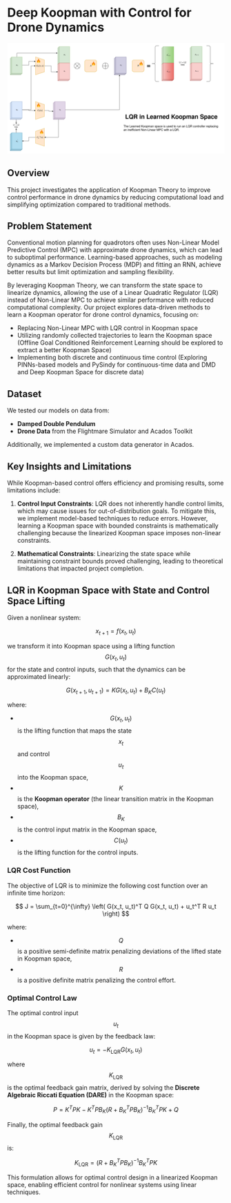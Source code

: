 # Deep Koopman with Control for Drone Dynamics
![Drone Control Diagram](assets/arch.png)
## Overview
This project investigates the application of Koopman Theory to improve control performance in drone dynamics by reducing computational load and simplifying optimization compared to traditional methods.

## Problem Statement
Conventional motion planning for quadrotors often uses Non-Linear Model Predictive Control (MPC) with approximate drone dynamics, which can lead to suboptimal performance. Learning-based approaches, such as modeling dynamics as a Markov Decision Process (MDP) and fitting an RNN, achieve better results but limit optimization and sampling flexibility.

By leveraging Koopman Theory, we can transform the state space to linearize dynamics, allowing the use of a Linear Quadratic Regulator (LQR) instead of Non-Linear MPC to achieve similar performance with reduced computational complexity. Our project explores data-driven methods to learn a Koopman operator for drone control dynamics, focusing on:

- Replacing Non-Linear MPC with LQR control in Koopman space
- Utilizing randomly collected trajectories to learn the Koopman space (Offline Goal Conditioned Reinforcement Learning should be explored to extract a better Koopman Space)
- Implementing both discrete and continuous time control (Exploring PINNs-based models and PySindy for continuous-time data and DMD and Deep Koopman Space for discrete data)

## Dataset
We tested our models on data from:
- **Damped Double Pendulum**
- **Drone Data** from the Flightmare Simulator and Acados Toolkit

Additionally, we implemented a custom data generator in Acados.

## Key Insights and Limitations
While Koopman-based control offers efficiency and promising results, some limitations include:

1. **Control Input Constraints**: LQR does not inherently handle control limits, which may cause issues for out-of-distribution goals. To mitigate this, we implement model-based techniques to reduce errors. However, learning a Koopman space with bounded constraints is mathematically challenging because the linearized Koopman space imposes non-linear constraints.
  
2. **Mathematical Constraints**: Linearizing the state space while maintaining constraint bounds proved challenging, leading to theoretical limitations that impacted project completion.

## LQR in Koopman Space with State and Control Space Lifting

Given a nonlinear system:

$$
x_{t+1} = f(x_t, u_t)
$$

we transform it into Koopman space using a lifting function $$G(x_t, u_t)$$ for the state and control inputs, such that the dynamics can be approximated linearly:

$$
G(x_{t+1}, u_{t+1}) = K G(x_t, u_t) + B_K C(u_t)
$$

where:
- $$G(x_t, u_t)$$ is the lifting function that maps the state $$x_t$$ and control $$u_t$$ into the Koopman space,
- $$K$$ is the **Koopman operator** (the linear transition matrix in the Koopman space),
- $$B_K$$ is the control input matrix in the Koopman space,
- $$C(u_t)$$ is the lifting function for the control inputs.

### LQR Cost Function

The objective of LQR is to minimize the following cost function over an infinite time horizon:

$$
J = \sum_{t=0}^{\infty} \left( G(x_t, u_t)^T Q G(x_t, u_t) + u_t^T R u_t \right)
$$

where:
- $$Q$$ is a positive semi-definite matrix penalizing deviations of the lifted state in Koopman space,
- $$R$$ is a positive definite matrix penalizing the control effort.

### Optimal Control Law

The optimal control input$$u_t$$in the Koopman space is given by the feedback law:

$$
u_t = -K_{\text{LQR}} G(x_t, u_t)
$$

where $$K_{\text{LQR}}$$ is the optimal feedback gain matrix, derived by solving the **Discrete Algebraic Riccati Equation (DARE)** in the Koopman space:

$$
P = K^T P K - K^T P B_K (R + B_K^T P B_K)^{-1} B_K^T P K + Q
$$

Finally, the optimal feedback gain $$K_{\text{LQR}}$$ is:

$$
K_{\text{LQR}} = (R + B_K^T P B_K)^{-1} B_K^T P K
$$

This formulation allows for optimal control design in a linearized Koopman space, enabling efficient control for nonlinear systems using linear techniques.
